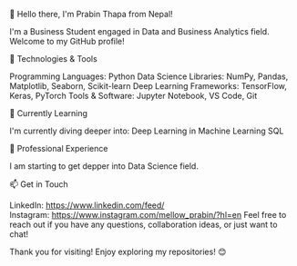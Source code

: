 👋 Hello there, I'm Prabin Thapa from Nepal!

I'm a Business Student engaged in Data and Business Analytics field. Welcome to my GitHub profile!



🔧 Technologies & Tools

Programming Languages: Python
Data Science Libraries: NumPy, Pandas, Matplotlib, Seaborn, Scikit-learn
Deep Learning Frameworks: TensorFlow, Keras, PyTorch
Tools & Software: Jupyter Notebook, VS Code, Git



🌱 Currently Learning

I'm currently diving deeper into:
Deep Learning in Machine Learning
SQL



💼 Professional Experience

I am starting to get depper into Data Science field.



📫 Get in Touch

LinkedIn: https://www.linkedin.com/feed/     
Instagram: https://www.instagram.com/mellow_prabin/?hl=en
Feel free to reach out if you have any questions, collaboration ideas, or just want to chat!


Thank you for visiting! Enjoy exploring my repositories! 😊

<!---
Prabinthapa007/Prabinthapa007 is a ✨ special ✨ repository because its `README.md` (this file) appears on your GitHub profile.
You can click the Preview link to take a look at your changes.
--->

